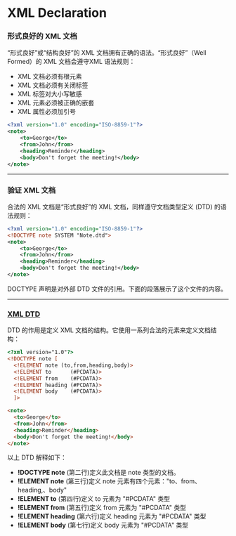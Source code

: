 #  XML Declaration

### 形式良好的 XML 文档
“形式良好”或“结构良好”的 XML 文档拥有正确的语法。“形式良好”（Well Formed）的 XML 文档会遵守XML 语法规则：
* XML 文档必须有根元素
* XML 文档必须有关闭标签
* XML 标签对大小写敏感
* XML 元素必须被正确的嵌套
* XML 属性必须加引号

```xml
<?xml version="1.0" encoding="ISO-8859-1"?>
<note>
	<to>George</to>
	<from>John</from>
	<heading>Reminder</heading>
	<body>Don't forget the meeting!</body>
</note>
```


-------
### 验证 XML 文档
合法的 XML 文档是“形式良好”的 XML 文档，同样遵守文档类型定义 (DTD) 的语法规则：
```xml
<?xml version="1.0" encoding="ISO-8859-1"?>
<!DOCTYPE note SYSTEM "Note.dtd">
<note>
	<to>George</to>
	<from>John</from>
	<heading>Reminder</heading>
	<body>Don't forget the meeting!</body>
</note>
```

DOCTYPE 声明是对外部 DTD 文件的引用。下面的段落展示了这个文件的内容。

-------
### [XML DTD](http://www.w3school.com.cn/dtd/index.asp)
DTD 的作用是定义 XML 文档的结构。它使用一系列合法的元素来定义文档结构：
``` html
<?xml version="1.0"?>
<!DOCTYPE note [
  <!ELEMENT note (to,from,heading,body)>
  <!ELEMENT to      (#PCDATA)>
  <!ELEMENT from    (#PCDATA)>
  <!ELEMENT heading (#PCDATA)>
  <!ELEMENT body    (#PCDATA)>
  ]> 

<note>
  <to>George</to>
  <from>John</from>
  <heading>Reminder</heading>
  <body>Don't forget the meeting!</body>
</note>
```
以上 DTD 解释如下：
* **!DOCTYPE note** (第二行)定义此文档是 note 类型的文档。
* **!ELEMENT note** (第三行)定义 note 元素有四个元素："to、from、heading,、body"
* **!ELEMENT to** (第四行)定义 to 元素为 "#PCDATA" 类型
* **!ELEMENT from** (第五行)定义 from 元素为 "#PCDATA" 类型
* **!ELEMENT heading** (第六行)定义 heading 元素为 "#PCDATA" 类型
* **!ELEMENT body** (第七行)定义 body 元素为 "#PCDATA" 类型
